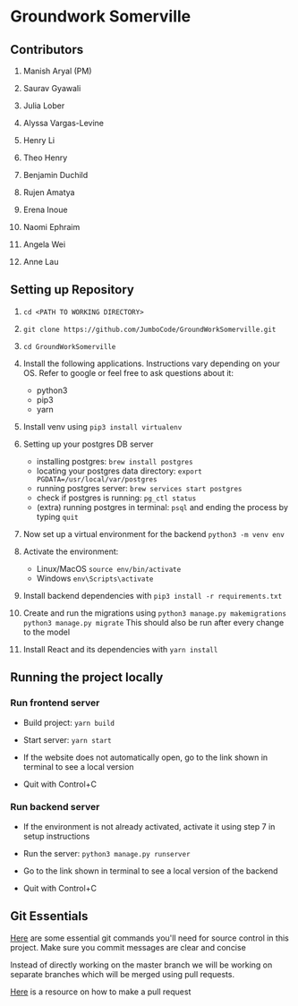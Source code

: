 # Groundwork Somerville #

## Contributors ##

1. Manish Aryal (PM)

2. Saurav Gyawali

3. Julia Lober

4. Alyssa Vargas-Levine

5. Henry Li

6. Theo Henry

7. Benjamin Duchild

8. Rujen Amatya

9. Erena Inoue

10. Naomi Ephraim

11. Angela Wei

12. Anne Lau


## Setting up Repository
1.  `cd <PATH TO WORKING DIRECTORY>`

2.  `git clone https://github.com/JumboCode/GroundWorkSomerville.git`

3.  `cd GroundWorkSomerville`

4. Install the following applications. Instructions vary depending on your OS. Refer to google or feel free to ask questions about it:
	* python3
	* pip3
	* yarn

5. Install venv using `pip3 install virtualenv`

6. Setting up your postgres DB server
	* installing postgres: `brew install postgres`
	* locating your postgres data directory: `export PGDATA=/usr/local/var/postgres`
	* running postgres server: `brew services start postgres`
	* check if postgres is running: `pg_ctl status` 
	* (extra) running postgres in terminal: `psql` and ending the process by typing `quit`
	
7. Now set up a virtual environment for the backend `python3 -m venv env`

8. Activate the environment:
	* Linux/MacOS `source env/bin/activate`
	* Windows `env\Scripts\activate`

9. Install backend dependencies with `pip3 install -r requirements.txt`

10. Create and run the migrations using
	`python3 manage.py makemigrations`
	`python3 manage.py migrate`
	This should also be run after every change to the model

11. Install React and its dependencies with `yarn install`

## Running the project locally ##
### Run frontend server ###

- Build project: `yarn build`

- Start server: `yarn start`

- If the website does not automatically open, go to the link shown in terminal to see a local version

- Quit with Control+C

### Run backend server ###

- If the environment is not already activated, activate it using step 7 in setup instructions

- Run the server: `python3 manage.py runserver`

- Go to the link shown in terminal to see a local version of the backend
 - Quit with Control+C

## Git Essentials ##

[Here](https://education.github.com/git-cheat-sheet-education.pdf) are some essential git commands you'll need for source control in this project. Make sure you commit messages are clear and concise

Instead of directly working on the master branch we will be working on separate branches which will be merged using pull requests.

[Here](https://help.github.com/articles/creating-a-pull-request/)  is a resource on how to make a pull request
